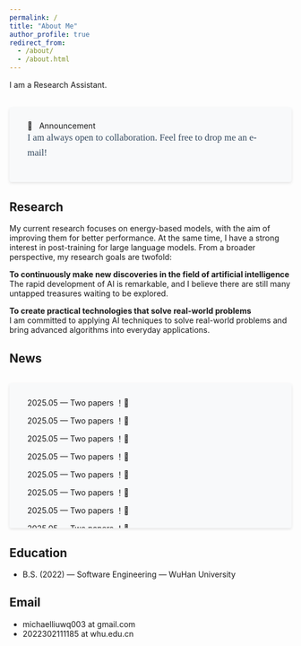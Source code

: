 ```yaml
---
permalink: /
title: "About Me"
author_profile: true
redirect_from: 
  - /about/
  - /about.html
---
```


I am a Research Assistant.

<div class="announcement-container" style="
    max-width: 800px;
    margin: 2rem auto;
    padding: 1.5rem 2rem; 
    background-color: #f8f9fa;
    border-radius: 4px;
    box-shadow: 0 2px 5px rgba(0,0,0,0.1);
    
">
    <h3 style="
        margin-top: 0;
        margin-bottom: 0.75rem;
        color: #2c3e50;
        font-family: 'Helvetica Neue', Arial, sans-serif;
        display: flex;
        align-items: center;
    ">
        <span style="margin-right: 0.5rem;">📢</span>
        Announcement
    </h3>
    <p style="
        margin: 0;
        color: #34495e;
        font-size: 1.05rem;
        line-height: 1.6;
        font-family: 'Georgia', serif;
    ">
        I am always open to collaboration. Feel free to drop me an e-mail!
    </p>
</div>


## Research


My current research focuses on energy-based models, with the aim of improving them for better performance. At the same time, I have a strong interest in post-training for large language models. From a broader perspective, my research goals are twofold:

**To continuously make new discoveries in the field of artificial intelligence**  
The rapid development of AI is remarkable, and I believe there are still many untapped treasures waiting to be explored.


**To create practical technologies that solve real-world problems**  
I am committed to applying AI techniques to solve real-world problems and bring advanced algorithms into everyday applications.




## News


<!-- - **2025.05** — Two papers ! -->
<div style="
height: 210px; 
overflow-y: auto; 
margin: 2rem auto;
padding: 1.5rem 2rem;
background-color: #f8f9fa;
border-radius: 4px;
box-shadow: 0 2px 5px rgba(0,0,0,0.1);
">
  <!-- 滚动条美化样式 (仅支持WebKit内核浏览器) -->
  <style>
    /* 滚动条整体宽度 */
    div::-webkit-scrollbar {
      width: 6px;
    }
    /* 滚动条轨道 */
    div::-webkit-scrollbar-track {
      background: #f1f1f1;
      border-radius: 3px;
    }
    /* 滚动条滑块 */
    div::-webkit-scrollbar-thumb {
      background: #c1c1c1;
      border-radius: 3px;
    }
    /* 滑块悬停效果 */
    div::-webkit-scrollbar-thumb:hover {
      background: #a8a8a8;
    }
  </style>


<ul style="list-style-type: none; padding-left: 0; margin: 0;">
    <li style="margin-bottom: 12px;">2025.05 — Two papers ！🥰</li>
    <li style="margin-bottom: 12px;">2025.05 — Two papers ！🥰</li>
    <li style="margin-bottom: 12px;">2025.05 — Two papers ！🥰</li>
    <li style="margin-bottom: 12px;">2025.05 — Two papers ！🥰</li>
    <li style="margin-bottom: 12px;">2025.05 — Two papers ！🥰</li>
    <li style="margin-bottom: 12px;">2025.05 — Two papers ！🥰</li>
    <li style="margin-bottom: 12px;">2025.05 — Two papers ！🥰</li>
    <li style="margin-bottom: 12px;">2025.05 — Two papers ！🥰</li>
    <li style="margin-bottom: 12px;">2025.05 — Two papers ！🥰</li>
    <li style="margin-bottom: 12px;">2025.05 — Two papers ！🥰</li>
    <li style="margin-bottom: 12px;">2025.05 — Two papers ！🥰</li>
    <li style="margin-bottom: 12px;">2025.05 — Two papers ！🥰</li>
    <li style="margin-bottom: 12px;">2025.05 — Two papers ！🥰</li>
    <li style="margin-bottom: 12px;">2025.05 — Two papers ！🥰</li>
    <li style="margin-bottom: 12px;">2025.05 — Two papers ！🥰</li>
    <li style="margin-bottom: 12px;">2025.05 — Two papers ！🥰</li>

  </ul>


</div>



## Education


- B.S. (2022) — Software Engineering — WuHan University  



## Email  
- michaelliuwq003 at gmail.com
- 2022302111185 at whu.edu.cn